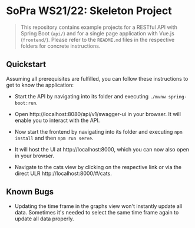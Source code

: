 # SoPra WS21/22: Skeleton Project

> This repository contains example projects for a RESTful API with Spring Boot (`api/`) and for a single page application with Vue.js (`frontend/`).
> Please refer to the `README.md` files in the respective folders for concrete instructions.

## Quickstart

Assuming all prerequisites are fulfilled, you can follow these instructions to get to know the application:
- Start the API by navigating into its folder and executing `./mvnw spring-boot:run`.
- Open http://localhost:8080/api/v1/swagger-ui in your browser. It will enable you to interact with the API.

- Now start the frontend by navigating into its folder and executing `npm install` and then `npm run serve`.
- It will host the UI at http://localhost:8000, which you can now also open in your browser.
- Navigate to the cats view by clicking on the respective link or via the direct ULR http://localhost:8000/#/cats.

## Known Bugs

- Updating the time frame in the graphs view won't instantly update all data. Sometimes it's needed to select the same time frame again to update all data properly.
